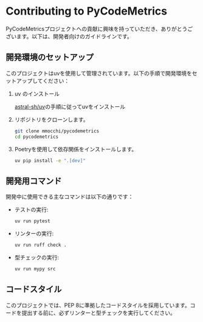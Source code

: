 # Contributing to PyCodeMetrics

PyCodeMetricsプロジェクトへの貢献に興味を持っていただき、ありがとうございます。以下は、開発者向けのガイドラインです。

## 開発環境のセットアップ

このプロジェクトはuvを使用して管理されています。以下の手順で開発環境をセットアップしてください：

1. uv のインストール

    [astral-sh/uv](https://github.com/astral-sh/uv)の手順に従ってuvをインストール

2. リポジトリをクローンします。

    ```sh
    git clone mmocchi/pycodemetrics
    cd pycodemetrics
    ```

2. Poetryを使用して依存関係をインストールします。

    ```sh
    uv pip install -e ".[dev]"
    ```

## 開発用コマンド

開発中に使用できる主なコマンドは以下の通りです：

- テストの実行:
  ```sh
  uv run pytest
  ```

- リンターの実行:
  ```sh
  uv run ruff check .
  ```

- 型チェックの実行:
  ```sh
  uv run mypy src
  ```

## コードスタイル

このプロジェクトでは、PEP 8に準拠したコードスタイルを採用しています。コードを提出する前に、必ずリンターと型チェックを実行してください。
